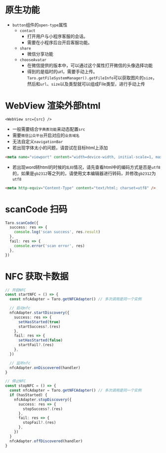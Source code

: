 # 原生功能

- `button`组件的`open-type`属性
  - `contact`
    - 打开用户与小程序客服的会话。
    - 需要在小程序后台开启客服功能。
  - `share`
    - 微信分享功能
  - `chooseAvatar`
    - 在微信提供的版本中，可以通过这个属性打开微信的头像选择功能
    - 得到的是临时的url，需要手动上传。`Taro.getFileSystemManager().getFileInfo`可以获取图片的`size`，然后和`url`、`size`以及类型就可以组成File类型，进行手动上传

# WebView 渲染外部html

```tsx
<WebView src={src} />
```

- 一般需要结合`字典表功能`来动态配置`src`
- 需要`微信公众平台`开启对应的`业务域名`
- 无法自定义`navigationBar`
- 若出现字体太小的问题，请尝试在目标html上添加

```html
<meta name="viewport" content="width=device-width, initial-scale=1, maximum-scale=1, user-scalable=no" />
```

- 若出现word转html的时候的`乱码`情况，请先查看html中的编码方式是否是`utf8`的，如果是`gb2312`等之列的，请使用文本编辑器进行转码，并修改`gb2312`为`utf8`

```html
<meta http-equiv="Content-Type" content="text/html; charset=utf8" />
```

# scanCode 扫码

  ```ts
  Taro.scanCode({
    success: res => {
      console.log('scan success', res.result)
    },
    fail: res => {
      console.error('scan error', res)
    },
  })
  ```

# NFC 获取卡数据

  ```ts
  // 开启NFC
  const startNFC = () => {
    const nfcAdapter = Taro.getNFCAdapter() // 多次调用是同一个实例

    // 启动nfc
    nfcAdapter.startDiscovery({
      success: res => {
        setHasStarted(true)
        startSuccess?.(res)
      },
      fail: res => {
        setHasStarted(false)
        startFail?.(res)
      },
    })

    // 监听nfc
    nfcAdapter.onDiscovered(handler)
  }

  // 停止NFC
  const stopNFC = () => {
    const nfcAdapter = Taro.getNFCAdapter() // 多次调用是同一个实例
    if (hasStarted) {
      nfcAdapter.stopDiscovery({
        success: res => {
          stopSuccess?.(res)
        },
        fail: res => {
          stopFail?.(res)
        },
      })
    }
    nfcAdapter.offDiscovered(handler)
  }
  ```